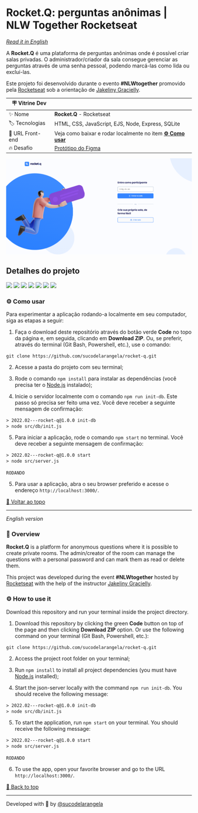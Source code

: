 <div id='top'>

# Rocket.Q: perguntas anônimas | NLW Together Rocketseat

</div>

_[Read it in English](#English)_

A **Rocket.Q** é uma plataforma de perguntas anônimas onde é possível criar salas privadas. O administrador/criador da sala consegue gerenciar as perguntas através de uma senha pessoal, podendo marcá-las como lida ou excluí-las.

Este projeto foi desenvolvido durante o evento **#NLWtogether** promovido pela [Rocketseat](https://www.rocketseat.com.br) sob a orientação de [Jakeliny Gracielly](https://github.com/jakeliny).

<!-- prettier-ignore -->
| 🪧 Vitrine Dev |     |
| ------------- | --- |
| ✨ Nome        | **Rocket.Q** - Rocketseat |
| 🏷️ Tecnologias | HTML, CSS, JavaScript, EJS, Node, Express, SQLite |
| 🚀 URL Front-end | Veja como baixar e rodar localmente no item [**⚙️ Como usar**](#howto) |
| 🔥 Desafio     | [Protótipo do Figma](https://www.figma.com/community/file/1009821158959690135) |

![](https://raw.githubusercontent.com/sucodelarangela/rocket-q/master/public/images/cover.png#vitrinedev)

## Detalhes do projeto

<div>
  <img src="https://img.shields.io/badge/HTML5-E34F26?style=for-the-badge&logo=html5&logoColor=white">
  <img src="https://img.shields.io/badge/CSS3-1572B6?style=for-the-badge&logo=css3&logoColor=white">
  <img src="https://img.shields.io/badge/JavaScript-F7DF1E?style=for-the-badge&logo=javascript&logoColor=black">
  <img src="https://img.shields.io/badge/Node.js-43853D?style=for-the-badge&logo=node.js&logoColor=white" />
  <img src="https://img.shields.io/badge/Express.js-404D59?style=for-the-badge" />
  <img src="https://img.shields.io/badge/SQLite-07405E?style=for-the-badge&logo=sqlite&logoColor=white" />
  <img src="https://img.shields.io/badge/EJS-A91E50?style=for-the-badge" />
</div>

<div id='howto'>
  
### ⚙️ Como usar
  
</div>

Para experimentar a aplicação rodando-a localmente em seu computador, siga as etapas a seguir:

1. Faça o download deste repositório através do botão verde **Code** no topo da página e, em seguida, clicando em **Download ZIP**. Ou, se preferir, através do terminal (Git Bash, Powershell, etc.), use o comando:

```
git clone https://github.com/sucodelarangela/rocket-q.git
```

2. Acesse a pasta do projeto com seu terminal;

3. Rode o comando `npm install` para instalar as dependências (você precisa ter o [Node.js](https://nodejs.org/en/download/) instalado);

4. Inicie o servidor localmente com o comando `npm run init-db`. Este passo só precisa ser feito uma vez. Você deve receber a seguinte mensagem de confirmação:

```
> 2022.02---rocket-q@1.0.0 init-db
> node src/db/init.js
```

5. Para iniciar a aplicação, rode o comando `npm start` no terminal. Você deve receber a seguinte mensagem de confirmação:

```
> 2022.02---rocket-q@1.0.0 start
> node src/server.js

RODANDO
```

5. Para usar a aplicação, abra o seu browser preferido e acesse o endereço `http://localhost:3000/`.

<a href='#top'>🔼 Voltar ao topo</a>

---

<div id="English">

_English version_

### 🔎 Overview

**Rocket.Q** is a platform for anonymous questions where it is possible to create private rooms. The admin/creator of the room can manage the questions with a personal password and can mark them as read or delete them.

This project was developed during the event **#NLWtogether** hosted by [Rocketseat](https://www.rocketseat.com.br) with the help of the instructor [Jakeliny Gracielly](https://github.com/jakeliny).

### ⚙️ How to use it

Download this repository and run your terminal inside the project directory.

1. Download this repository by clicking the green **Code** button on top of the page and then clicking **Download ZIP** option. Or use the following command on your terminal (Git Bash, Powershell, etc.):

```
git clone https://github.com/sucodelarangela/rocket-q.git
```

2. Access the project root folder on your terminal;

3. Run `npm install` to install all project dependencies (you must have [Node.js](https://nodejs.org/en/download/) installed);

4. Start the json-server locally with the command `npm run init-db`. You should receive the following message:

```
> 2022.02---rocket-q@1.0.0 init-db
> node src/db/init.js
```

5. To start the application, run `npm start` on your terminal. You should receive the following message:

```
> 2022.02---rocket-q@1.0.0 start
> node src/server.js

RODANDO
```

6. To use the app, open your favorite browser and go to the URL `http://localhost:3000/`.

<a href='#top'>🔼 Back to top</a>

---

Developed with 🧡 by [@sucodelarangela](https://angelacaldas.vercel.app)
